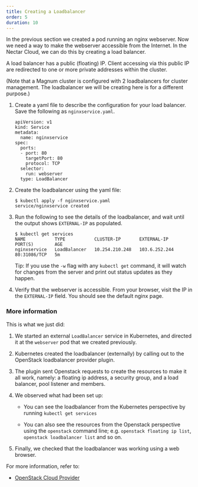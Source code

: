 ```yaml
---
title: Creating a Loadbalancer
order: 5
duration: 10
---
```


In the previous section we created a pod running an nginx webserver. Now
we need a way to make the webserver accessible from the Internet. In the
Nectar Cloud, we can do this by creating a load balancer.

A load balancer has a public (floating) IP. Client accessing via this public IP
are redirected to one or more private addresses within the cluster.

(Note that a Magnum cluster is configured with 2 loadbalancers for cluster
management.  The loadbalancer we will be creating here is for a different
purpose.)

1. Create a yaml file to describe the configuration for your load
balancer. Save the following as `nginxservice.yaml`.

   ```
   apiVersion: v1
   kind: Service
   metadata:
     name: nginxservice
   spec:
     ports:
     - port: 80
       targetPort: 80
       protocol: TCP
     selector:
       run: webserver
     type: LoadBalancer
   ```

1. Create the loadbalancer using the yaml file:

   ```
   $ kubectl apply -f nginxservice.yaml
   service/nginxservice created
   ```

1. Run the following to see the details of the loadbalancer, and wait until
   the output shows `EXTERNAL-IP` as populated.

   ```
   $ kubectl get services
   NAME           TYPE           CLUSTER-IP       EXTERNAL-IP   PORT(S)        AGE
   nginxservice   LoadBalancer   10.254.210.248   103.6.252.244   80:31086/TCP   5m
   ```

   Tip: If you use the `-w` flag with any `kubectl get` command, it will watch for changes
   from the server and print out status updates as they happen.

1. Verify that the webserver is accessible.  From your browser, visit the IP
   in the `EXTERNAL-IP` field. You should see the default nginx page.

### More information

This is what we just did:

1. We started an external `LoadBalancer` service in Kubernetes, and directed it
   at the `webserver` pod that we created previously.

1. Kubernetes created the loadbalancer (externally) by calling out to the
   OpenStack loadbalancer provider plugin.

1. The plugin sent Openstack requests to create the resources to make it all
   work, namely: a floating ip address, a security group, and a load balancer,
   pool listener and members.

1. We observed what had been set up:

   - You can see the loadbalancer from the Kubernetes perspective by running
     `kubectl get services`

   - You can also see the resources from the Openstack perspective using the
     `openstack` command line; e.g. `openstack floating ip list`,
     `openstack loadbalancer list` and so on.

1. Finally, we checked that the loadbalancer was working using a web browser.

For more information, refer to:

- [OpenStack Cloud Provider](https://kubernetes.io/docs/concepts/cluster-administration/cloud-providers/#openstack)
